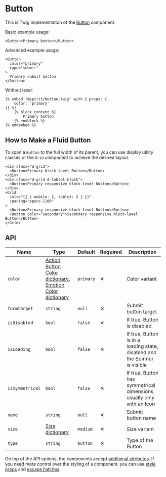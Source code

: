 # Button

This is Twig implementation of the [Button][button] component.

Basic example usage:

```twig
<Button>Primary button</Button>
```

Advanced example usage:

```twig
<Button
  color="primary"
  type="submit"
>
  Primary submit button
</Button>
```

Without lexer:

```twig
{% embed "@spirit/button.twig" with { props: {
    color: 'primary'
}} %}
    {% block content %}
        Primary button
    {% endblock %}
{% endembed %}
```

## How to Make a Fluid Button

To span a `Button` to the full width of its parent, you can use display utility classes or the `Grid` component to achieve the desired layout.

```twig
<div class="d-grid">
  <Button>Primary block-level Button</Button>
</div>
<div class="d-grid d-tablet-block">
  <Button>Primary responsive block-level Button</Button>
</div>
<Grid
  cols="{{ { mobile: 1, tablet: 2 } }}"
  spacing="space-1100"
>
  <Button>Primary responsive block-level Button</Button>
  <Button color="secondary">Secondary responsive block-level Button</Button>
</Grid>
```

## API

| Name            | Type                                                                                             | Default   | Required | Description                                                                |
| --------------- | ------------------------------------------------------------------------------------------------ | --------- | -------- | -------------------------------------------------------------------------- |
| `color`         | [Action Button Color dictionary][dictionary-color], [Emotion Color dictionary][dictionary-color] | `primary` | ✕        | Color variant                                                              |
| `formtarget`    | `string`                                                                                         | `null`    | ✕        | Submit button target                                                       |
| `isDisabled`    | `bool`                                                                                           | `false`   | ✕        | If true, Button is disabled                                                |
| `isLoading`     | `bool`                                                                                           | `false`   | ✕        | If true, Button is in a loading state, disabled and the Spinner is visible |
| `isSymmetrical` | `bool`                                                                                           | `false`   | ✕        | If true, Button has symmetrical dimensions, usually only with an Icon      |
| `name`          | `string`                                                                                         | `null`    | ✕        | Submit button name                                                         |
| `size`          | [Size dictionary][dictionary-size]                                                               | `medium`  | ✕        | Size variant                                                               |
| `type`          | `string`                                                                                         | `button`  | ✕        | Type of the Button                                                         |

On top of the API options, the components accept [additional attributes][readme-additional-attributes].
If you need more control over the styling of a component, you can use [style props][readme-style-props]
and [escape hatches][readme-escape-hatches].

[button]: https://github.com/lmc-eu/spirit-design-system/tree/main/packages/web/src/scss/components/Button
[dictionary-color]: https://github.com/lmc-eu/spirit-design-system/tree/main/docs/DICTIONARIES.md#color
[dictionary-size]: https://github.com/lmc-eu/spirit-design-system/tree/main/docs/DICTIONARIES.md#size
[readme-additional-attributes]: https://github.com/lmc-eu/spirit-design-system/blob/main/packages/web-twig/README.md#additional-attributes
[readme-style-props]: https://github.com/lmc-eu/spirit-design-system/blob/main/packages/web-twig/README.md#style-props
[readme-escape-hatches]: https://github.com/lmc-eu/spirit-design-system/blob/main/packages/web-twig/README.md#escape-hatches
